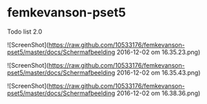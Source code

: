 # femkevanson-pset5
Todo list 2.0

![ScreenShot](https://raw.github.com/10533176/femkevanson-pset5/master/docs/Schermafbeelding 2016-12-02 om 16.35.23.png)

![ScreenShot](https://raw.github.com/10533176/femkevanson-pset5/master/docs/Schermafbeelding 2016-12-02 om 16.35.43.png)

![ScreenShot](https://raw.github.com/10533176/femkevanson-pset5/master/docs/Schermafbeelding 2016-12-02 om 16.38.36.png)
